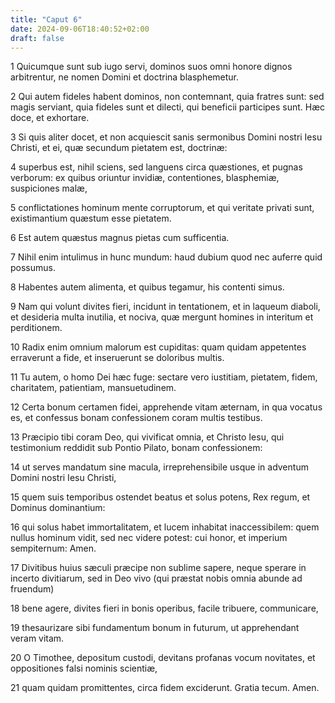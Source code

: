```yaml
---
title: "Caput 6"
date: 2024-09-06T18:40:52+02:00
draft: false
---
```




1 Quicumque sunt sub iugo servi, dominos suos omni honore dignos arbitrentur, ne nomen Domini et doctrina blasphemetur.

2 Qui autem fideles habent dominos, non contemnant, quia fratres sunt: sed magis serviant, quia fideles sunt et dilecti, qui beneficii participes sunt. Hæc doce, et exhortare.

3 Si quis aliter docet, et non acquiescit sanis sermonibus Domini nostri Iesu Christi, et ei, quæ secundum pietatem est, doctrinæ:

4 superbus est, nihil sciens, sed languens circa quæstiones, et pugnas verborum: ex quibus oriuntur invidiæ, contentiones, blasphemiæ, suspiciones malæ,

5 conflictationes hominum mente corruptorum, et qui veritate privati sunt, existimantium quæstum esse pietatem.

6 Est autem quæstus magnus pietas cum sufficentia.

7 Nihil enim intulimus in hunc mundum: haud dubium quod nec auferre quid possumus.

8 Habentes autem alimenta, et quibus tegamur, his contenti simus.

9 Nam qui volunt divites fieri, incidunt in tentationem, et in laqueum diaboli, et desideria multa inutilia, et nociva, quæ mergunt homines in interitum et perditionem.

10 Radix enim omnium malorum est cupiditas: quam quidam appetentes erraverunt a fide, et inseruerunt se doloribus multis.

11 Tu autem, o homo Dei hæc fuge: sectare vero iustitiam, pietatem, fidem, charitatem, patientiam, mansuetudinem.

12 Certa bonum certamen fidei, apprehende vitam æternam, in qua vocatus es, et confessus bonam confessionem coram multis testibus.

13 Præcipio tibi coram Deo, qui vivificat omnia, et Christo Iesu, qui testimonium reddidit sub Pontio Pilato, bonam confessionem:

14 ut serves mandatum sine macula, irreprehensibile usque in adventum Domini nostri Iesu Christi,

15 quem suis temporibus ostendet beatus et solus potens, Rex regum, et Dominus dominantium:

16 qui solus habet immortalitatem, et lucem inhabitat inaccessibilem: quem nullus hominum vidit, sed nec videre potest: cui honor, et imperium sempiternum: Amen.

17 Divitibus huius sæculi præcipe non sublime sapere, neque sperare in incerto divitiarum, sed in Deo vivo (qui præstat nobis omnia abunde ad fruendum)

18 bene agere, divites fieri in bonis operibus, facile tribuere, communicare,

19 thesaurizare sibi fundamentum bonum in futurum, ut apprehendant veram vitam.

20 O Timothee, depositum custodi, devitans profanas vocum novitates, et oppositiones falsi nominis scientiæ,

21 quam quidam promittentes, circa fidem exciderunt. Gratia tecum. Amen.

